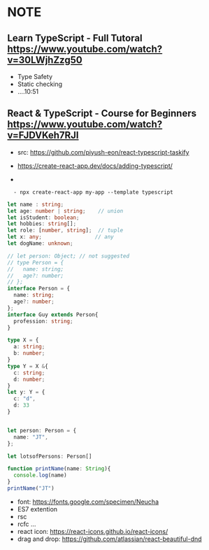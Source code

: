 # NOTE

## Learn TypeScript - Full Tutoral <https://www.youtube.com/watch?v=30LWjhZzg50>

- Type Safety 
- Static checking 
- ....10:51

## React & TypeScript - Course for Beginners <https://www.youtube.com/watch?v=FJDVKeh7RJI>
- src: https://github.com/piyush-eon/react-typescript-taskify

- <https://create-react-app.dev/docs/adding-typescript/>
- 
```
  - npx create-react-app my-app --template typescript
```

```typescript
let name : string;
let age: number | string;    // union 
let isStudent: boolean; 
let hobbies: string[];
let role: [number, string];  // tuple 
let x: any;                 // any 
let dogName: unknown; 

// let person: Object; // not suggested 
// type Person = {
//   name: string; 
//   age?: number; 
// };
interface Person = {
  name: string; 
  age?: number; 
};
interface Guy extends Person{
  profession: string; 
}

type X = {
  a: string;
  b: number;
}
type Y = X &{
  c: string;
  d: number;
}
let y: Y = {
  c: "d",
  d: 33
}


let person: Person = {
  name: "JT",
};

let lotsofPersons: Person[]

function printName(name: String){
  console.log(name)
}
printName("JT")

```

- font: https://fonts.google.com/specimen/Neucha
-  ES7 extention 
  - rsc
  - rcfc ... 
- react icon: https://react-icons.github.io/react-icons/
- drag and drop: https://github.com/atlassian/react-beautiful-dnd
